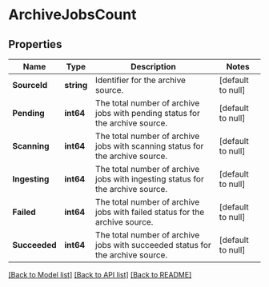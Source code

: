 # ArchiveJobsCount

## Properties
Name | Type | Description | Notes
------------ | ------------- | ------------- | -------------
**SourceId** | **string** | Identifier for the archive source. | [default to null]
**Pending** | **int64** | The total number of archive jobs with pending status for the archive source. | [default to null]
**Scanning** | **int64** | The total number of archive jobs with scanning status for the archive source. | [default to null]
**Ingesting** | **int64** | The total number of archive jobs with ingesting status for the archive source. | [default to null]
**Failed** | **int64** | The total number of archive jobs with failed status for the archive source. | [default to null]
**Succeeded** | **int64** | The total number of archive jobs with succeeded status for the archive source. | [default to null]

[[Back to Model list]](../README.md#documentation-for-models) [[Back to API list]](../README.md#documentation-for-api-endpoints) [[Back to README]](../README.md)

